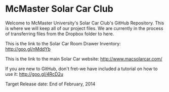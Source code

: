 McMaster Solar Car Club
=======================

Welcome to McMaster University's Solar Car Club's GitHub Repository. This is where we will keep all of our project files. We are currently in the process of transferring files from the Dropbox folder to here.

This is the link to the Solar Car Room Drawer Inventory: http://goo.gl/nMddYb

This is the link to the main Solar Car website: http://www.macsolarcar.com/

If you are new to GitHub, don't fret-we have included a tutorial on how to use it: http://goo.gl/4RcD2u

Target Release date: End of February, 2014
